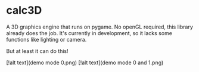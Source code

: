 # calc3D
A 3D graphics engine that  runs on pygame. No openGL required, this library already does the job. 
It's currently in development, so it lacks some functions like lighting or camera.

But at least it can do this!

[!alt text](demo mode 0.png)
[!alt text](demo mode 0 and 1.png)



